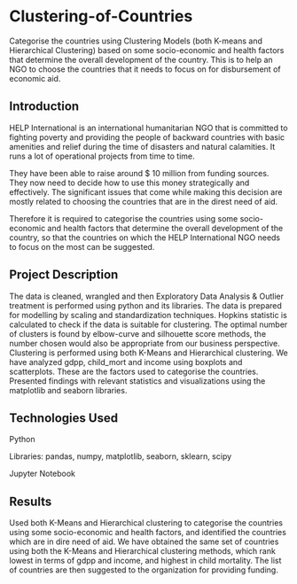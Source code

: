 # Clustering-of-Countries
Categorise the countries using Clustering Models (both K-means and Hierarchical Clustering) based on some socio-economic and health factors that determine the overall development of the country. This is to help an NGO to choose the countries that it needs to focus on for disbursement of economic aid.

## Introduction
HELP International is an international humanitarian NGO that is committed to fighting poverty and providing the people of backward countries with basic amenities and relief during the time of disasters and natural calamities. It runs a lot of operational projects from time to time.

They have been able to raise around $ 10 million from funding sources. They now need to decide how to use this money strategically and effectively. The significant issues that come while making this decision are mostly related to choosing the countries that are in the direst need of aid.

Therefore it is required to categorise the countries using some socio-economic and health factors that determine the overall development of the country, so that the countries on which the HELP International NGO needs to focus on the most can be suggested.

## Project Description
The data is cleaned, wrangled and then Exploratory Data Analysis & Outlier treatment is performed using python and its libraries. The data is prepared for modelling by scaling and standardization techniques. Hopkins statistic is calculated to check if the data is suitable for clustering. The optimal number of clusters is found by elbow-curve and silhouette score methods, the number chosen would also be appropriate from our business perspective. Clustering is performed using both K-Means and Hierarchical clustering. We have analyzed gdpp, child_mort and income using boxplots and scatterplots. These are the factors used to categorise the countries. Presented findings with relevant statistics and visualizations using the matplotlib and seaborn libraries.

## Technologies Used
Python

Libraries: pandas, numpy, matplotlib, seaborn, sklearn, scipy

Jupyter Notebook

## Results
Used both K-Means and Hierarchical clustering to categorise the countries using some socio-economic and health factors, and identified the countries which are in dire need of aid. We have obtained the same set of countries using both the K-Means and Hierarchical clustering methods, which rank lowest in terms of gdpp and income, and highest in child mortality. The list of countries are then suggested to the organization for providing funding.
